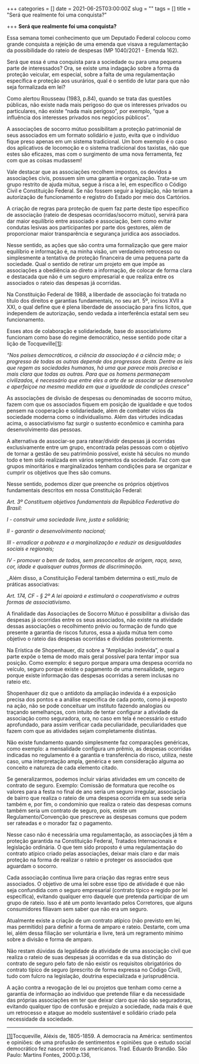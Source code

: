 +++
categories = []
date = 2021-06-25T03:00:00Z
slug = ""
tags = []
title = "Será que realmente foi uma conquista?"

+++
**Será que realmente foi uma conquista?**

Essa semana tomei conhecimento que um Deputado Federal colocou como grande conquista a rejeição de uma emenda que visava a regulamentação da possibilidade do rateio de despesas (MP 1040/2021 - Emenda 162).

Será que essa é uma conquista para a sociedade ou para uma pequena parte de interessados? Ora, se existe uma indagação sobre a forma da proteção veicular, em especial, sobre a falta de uma regulamentação específica e proteção aos usurários, qual é o sentido de lutar para que não seja formalizada em lei?

Como alertou Rousseau (1983, p.84), quando se trata das questões públicas, não existe nada mais perigoso do que os interesses privados ou particulares, não existe “nada mais perigoso”, por exemplo, “que a influência dos interesses privados nos negócios públicos”.

A associações de socorro mútuo possibilitam a proteção patrimonial de seus associados em um formato solidário e justo, evita que o indivíduo fique preso apenas em um sistema tradicional. Um bom exemplo é o caso dos aplicativos de locomoção e o sistema tradicional dos taxistas, não que estes são eficazes, mas com o surgimento de uma nova ferramenta, fez com que as coisas mudassem!

Vale destacar que as associações recolhem impostos, os devidos a associações civis, possuem sim uma garantia e organização. Trata-se um grupo restrito de ajuda mútua, segue à risca a lei, em específico o Código Civil e Constituição Federal. Se não fossem seguir a legislação, não teriam a autorização de funcionamento e registro do Estado por meio dos Cartórios.

A criação de regras para proteção de quem faz parte deste tipo específico de associação (rateio de despesas ocorridas/socorro mútuo), servirá para dar maior equilíbrio entre associado e associação, bem como evitar condutas lesivas aos participantes por parte dos gestores, além de proporcionar maior transparência e segurança jurídica aos associados.

Nesse sentido, as ações que são contra uma formalização que gere maior equilíbrio e informação é, na minha visão, um verdadeiro retrocesso ou simplesmente a tentativa de proteção financeira de uma pequena parte da sociedade. Qual o sentido de retirar um projeto em que impõe as associações a obediência ao direto a informação, de colocar de forma clara e destacada que não é um seguro empresarial e que realiza entre os associados o rateio das despesas já ocorridas.

Na Constituição Federal de 1988, a liberdade de associação foi tratada no título dos direitos e garantias fundamentais, no seu art. 5º, incisos XVII a XXI, o qual define que é plena liberdade de associação para fins lícitos, que independem de autorização, sendo vedada a interferência estatal sem seu funcionamento.

Esses atos de colaboração e solidariedade, base do associativismo funcionam como base do regime democrático, nesse sentido pode citar a lição de Tocqueville[\[1\]](#_ftn1):

_“Nos países democráticos, a ciência da associação é a ciência mãe; o progresso de todas as outras depende dos progressos desta. Dentre as leis que regem as sociedades humanas, há uma que parece mais precisa e mais clara que todas as outras. Para que os homens permaneçam civilizados, é necessário que entre eles a arte de se associar se desenvolva e aperfeiçoe na mesma medida em que a igualdade de condições cresce”_

As associações de divisão de despesas ou denominadas de socorro mútuo, fazem com que os associados fiquem em posição de igualdade e que todos pensem na cooperação e solidariedade, além de combater vícios da sociedade moderna como o individualismo. Além das virtudes indicadas acima, o associativismo faz surgir o sustento econômico e caminha para desenvolvimento das pessoas.

A alternativa de associar-se para ratear/dividir despesas já ocorridas exclusivamente entre um grupo, encontrada pelas pessoas com o objetivo de tornar a gestão de seu patrimônio possível, existe há séculos no mundo todo e tem sido realizada em vários segmentos da sociedade. Faz com que grupos minoritários e marginalizados tenham condições para se organizar e cumprir os objetivos que lhes são comuns.

Nesse sentido, podemos dizer que preenche os próprios objetivos fundamentais descritos em nossa Constituição Federal:

_Art. 3º Constituem objetivos fundamentais da República Federativa do Brasil:_

_I - construir uma sociedade livre, justa e solidária;_

_II - garantir o desenvolvimento nacional;_

_III - erradicar a pobreza e a marginalização e reduzir as desigualdades sociais e regionais;_

_IV - promover o bem de todos, sem preconceitos de origem, raça, sexo, cor, idade e quaisquer outras formas de discriminação._

_Além disso, a Constituição Federal também determina o estí_mulo de práticas associativas:

_Art. 174, CF - § 2º A lei apoiará e estimulará o cooperativismo e outras formas de associativismo._

A finalidade das Associações de Socorro Mútuo é possibilitar a divisão das despesas já ocorridas entre os seus associados, não existe na atividade dessas associações o recolhimento prévio ou formação de fundo que presente a garantia de riscos futuros, essa a ajuda mútua tem como objetivo o rateio das despesas ocorridas e divididas posteriormente.

Na Erística de Shopenhauer, diz sobre a “Ampliação indevida”, o qual a parte expõe o tema de modo mais geral possível para tentar impor sua posição. Como exemplo: é seguro porque ampara uma despesa ocorrida no veículo, seguro porque existe o pagamento de uma mensalidade, seguro porque existe informação das despesas ocorridas a serem inclusas no rateio etc.

Shopenhauer diz que o antídoto da ampliação indevida é a exposição precisa dos pontos e a análise específica de cada ponto, como já exposto na ação, não se pode conceituar um instituto fazendo analogias ou traçando semelhanças, com intuito de tentar configurar a atividade da associação como seguradora, ora, no caso em tela é necessário o estudo aprofundado, para assim verificar cada peculiaridade, peculiaridades que fazem com que as atividades sejam completamente distintas.

Não existe fundamento quando simplesmente faz comparações genéricas, como exemplo: a mensalidade configura um prêmio, as despesas ocorridas indicadas no regulamento é a garantia e transferência do risco, utiliza, neste caso, uma interpretação ampla, genérica e sem consideração alguma ao conceito e natureza de cada elemento citado.

Se generalizarmos, podemos incluir várias atividades em um conceito de contrato de seguro. Exemplo: Comissão de formatura que recolhe os valores para a festa no final de ano seria um seguro irregular, associação de bairro que realiza o rateio de uma despesa ocorrida em sua sede seria também e, por fim, o condomínio que realiza o rateio das despesas comuns também seria um contrato de seguro, pois, existe um Regulamento/Convenção que prescreve as despesas comuns que podem ser rateadas e o morador faz o pagamento.

Nesse caso não é necessária uma regulamentação, as associações já têm a proteção garantida na Constituição Federal, Tratados Internacionais e legislação ordinária. O que tem sido proposto é uma regulamentação do contrato atípico criado pelas associações, deixar mais claro e dar mais proteção na forma de realizar o rateio e proteger os associados que aguardam o socorro.

Cada associação continua livre para criação das regras entre seus associados. O objetivo de uma lei sobre esse tipo de atividade é que não seja confundida com o seguro empresarial (contrato típico e regido por lei específica), evitando qualquer erro daquele que pretenda participar de um grupo de rateio. Isso é até um ponto levantado pelos Corretores, que alguns consumidores filiavam sem saber que não era um seguro.

Atualmente existe a criação de um contrato atípico (não previsto em lei, mas permitido) para definir a forma de amparo e rateio. Destarte, com uma lei, além dessa filiação ser voluntária e livre, terá um regramento mínimo sobre a divisão e forma de amparo.

Não restam dúvidas da legalidade da atividade de uma associação civil que realiza o rateio de suas despesas já ocorridas e da sua distinção do contrato de seguro pelo fato de não existir os requisitos obrigatórios do contrato típico de seguro (prescrito de forma expressa no Código Civil), tudo com fulcro na legislação, doutrina especializada e jurisprudência.

A ação contra a revogação de lei ou projetos que tenham como cerne a garantia de informação ao indivíduo que pretende filiar e da necessidade das próprias associações em ter que deixar claro que não são seguradoras, evitando qualquer tipo de confusão e prejuízo a sociedade, nada mais é que um retrocesso e ataque ao modelo sustentável e solidário criado pela necessidade da sociedade.

***

[\[1\]](#_ftnref1)Tocqueville, Aléxis de, 1805-1859. A democracia na América: sentimentos e opiniões: de uma profusão de sentimentos e opiniões que o estudo social democrático fez nascer entre os americanos. Trad. Eduardo Brandão. São Paulo: Martins Fontes, 2000.p.136,